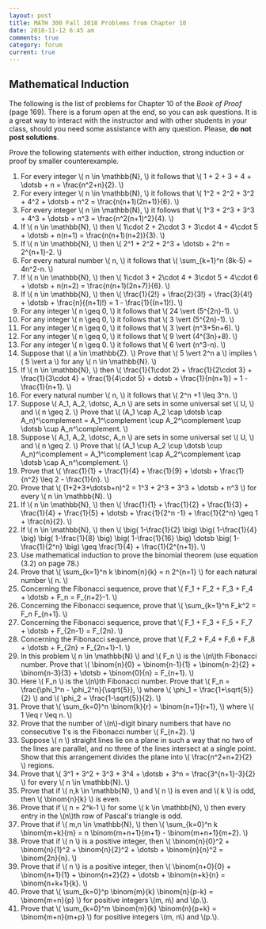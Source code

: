 ```yaml
---
layout: post
title: MATH 300 Fall 2018 Problems from Chapter 10
date: 2018-11-12 6:45 am
comments: true
category: forum
current: true
---
```


## Mathematical Induction

<div class="alert alert-info">
  The following is the list of problems for Chapter 10 of the <em>Book of Proof</em> (page 169).  There is a forum open
  at the end, so you can ask questions.  It is a great way to interact with the instructor and with other students in
  your class, should you need some assistance with any question. Please, <strong>do not post solutions</strong>.
</div>

Prove the following statements with either induction, strong induction or proof by smaller counterexample.

1. For every integer \\( n \in \mathbb{N}, \\) it follows that \\( 1 + 2 + 3 + 4 + \dotsb + n = \frac{n^2+n}{2}. \\)
2. For every integer \\( n \in \mathbb{N}, \\) it follows that \\( 1^2 + 2^2 + 3^2 + 4^2 + \dotsb + n^2 =
   \frac{n(n+1)(2n+1)}{6}. \\)
3. For every integer \\( n \in \mathbb{N}, \\) it follows that \\( 1^3 + 2^3 + 3^3 + 4^3 + \dotsb + n^3 =
   \frac{n^2(n+1)^2}{4}. \\)
4. If \\( n \in \mathbb{N}, \\) then \\( 1\cdot 2 + 2\cdot 3 + 3\cdot 4 + 4\cdot 5 + \dotsb + n(n+1) =
   \frac{n(n+1)(n+2)}{3}. \\)
5. If \\( n \in \mathbb{N}, \\) then \\( 2^1 + 2^2 + 2^3 + \dotsb + 2^n = 2^{n+1}-2. \\)
6. For every natural number \\( n, \\) it follows that \\( \sum_{k=1}^n (8k-5) = 4n^2-n. \\)
7. If \\( n \in \mathbb{N}, \\) then \\( 1\cdot 3 + 2\cdot 4 + 3\cdot 5 + 4\cdot 6 + \dotsb + n(n+2) =
   \frac{n(n+1)(2n+7)}{6}. \\)
8. If \\( n \in \mathbb{N}, \\) then \\( \frac{1}{2!} + \frac{2}{3!} + \frac{3}{4!} + \dotsb + \frac{n}{(n+1)!} = 1 -
   \frac{1}{(n+1)!}. \\)
9. For any integer \\( n \geq 0, \\) it follows that \\( 24 \vert (5^{2n}-1). \\)
10. For any integer \\( n \geq 0, \\) it follows that \\( 3 \vert (5^{2n}-1). \\)
11. For any integer \\( n \geq 0, \\) it follows that \\( 3 \vert (n^3+5n+6). \\)
12. For any integer \\( n \geq 0, \\) it follows that \\( 9 \vert (4^{3n}+8). \\)
13. For any integer \\( n \geq 0. \\) it follows that \\( 6 \vert (n^3-n). \\)
14. Suppose that \\( a \in \mathbb{Z}.  \\) Prove that \\( 5 \vert 2^n a \\) implies \\( 5 \vert a \\) for any \\( n \in
    \mathbb{N}. \\)
15. If \\( n \in \mathbb{N}, \\) then \\( \frac{1}{1\cdot 2} + \frac{1}{2\cdot 3} + \frac{1}{3\cdot 4} + \frac{1}{4\cdot
    5} + dotsb + \frac{1}{n(n+1)} = 1 - \frac{1}{n+1}. \\)
16. For every natural number \\( n, \\) it follows that \\( 2^n +1 \leq 3^n. \\)
17. Suppose \\( A_1, A_2, \dotsc, A_n \\) are sets in some universal set \\( U, \\) and \\( n \geq 2. \\)  Prove that \\(
    (A_1 \cap A_2 \cap \dotsb \cap A_n)^\complement = A_1^\complement \cup A_2^\complement \cup \dotsb \cup
    A_n^\complement. \\)
18. Suppose \\( A_1, A_2, \dotsc, A_n \\) are sets in some universal set \\( U, \\) and \\( n \geq 2. \\)  Prove that \\(
    (A_1 \cup A_2 \cup \dotsb \cup A_n)^\complement = A_1^\complement \cap A_2^\complement \cap \dotsb \cap
    A_n^\complement. \\)
19. Prove that \\( \frac{1}{1} + \frac{1}{4} + \frac{1}{9} + \dotsb + \frac{1}{n^2} \leq 2 - \frac{1}{n}. \\)
20. Prove that \\( (1+2+3+\dotsb+n)^2 = 1^3 + 2^3 + 3^3 + \dotsb + n^3 \\) for every \\( n \in \mathbb{N}. \\)
21. If \\( n \in \mathbb{N}, \\) then \\( \frac{1}{1} + \frac{1}{2} + \frac{1}{3} + \frac{1}{4} + \frac{1}{5} + \dotsb +
    \frac{1}{2^n -1} + \frac{1}{2^n} \geq 1 + \frac{n}{2}. \\)
22. If \\( n \in \mathbb{N}, \\) then \\( \big( 1-\frac{1}{2} \big) \big( 1-\frac{1}{4} \big) \big( 1-\frac{1}{8} \big)
    \big( 1-\frac{1}{16} \big) \dotsb \big( 1-\frac{1}{2^n} \big) \geq \frac{1}{4} + \frac{1}{2^{n+1}}. \\)
23. Use mathematical induction to prove the binomial theorem (use equation (3.2) on page 78.)
24. Prove that \\( \sum_{k=1}^n k \binom{n}{k} = n 2^{n=1} \\) for each natural number \\( n. \\)
25. Concerning the Fibonacci sequence, prove that \\( F_1 + F_2 + F_3 + F_4 + \dotsb + F_n = F_{n+2}-1. \\)
26. Concerning the Fibonacci sequence, prove that \\( \sum_{k=1}^n F_k^2 = F_n F_{n+1}. \\)
27. Concerning the Fibonacci sequence, prove that \\( F_1 + F_3 + F_5 + F_7 + \dotsb + F_{2n-1} = F_{2n}. \\)
28. Concerning the Fibonacci sequence, prove that \\( F_2 + F_4 + F_6 + F_8 + \dotsb + F_{2n} = F_{2n+1}-1. \\)
29. In this problem \\( n \in \mathbb{N} \\) and \\( F_n \\) is the \\(n\\)th Fibonacci number.  Prove that \\(
    \binom{n}{0} + \binom{n-1}{1} + \binom{n-2}{2} + \binom{n-3}{3} + \dotsb + \binom{0}{n} =
    F_{n+1}. \\)
30. Here \\( F_n \\) is the \\(n\\)th Fibonacci number.  Prove that \\( F_n = \frac{\phi_1^n - \phi_2^n}{\sqrt{5}}, \\)
    where \\( \phi_1 = \frac{1+\sqrt{5}}{2} \\) and \\( \phi_2 = \frac{1-\sqrt{5}}{2}. \\)
31. Prove that \\( \sum_{k=0}^n \binom{k}{r} = \binom{n+1}{r+1}, \\) where \\( 1 \leq r \leq n. \\)
32. Prove that the number of \\(n\\)-digit binary numbers that have no consecutive 1's is the Fibonacci number \\(
    F_{n+2}. \\)
33. Suppose \\( n \\) straight lines lie on a plane in such a way that no two of the lines are parallel, and no three of
    the lines intersect at a single point.  Show that this arrangement divides the plane into \\( \frac{n^2+n+2}{2} \\)
    regions.
34. Prove that \\( 3^1 + 3^2 + 3^3 + 3^4 + \dotsb + 3^n = \frac{3^{n+1}-3}{2} \\) for every \\( n \in \mathbb{N}. \\)
35. Prove that if \\( n,k \in \mathbb{N}, \\) and \\( n \\) is even and \\( k \\) is odd, then \\( \binom{n}{k} \\) is even.
36. Prove that if \\( n = 2^k-1 \\) for some \\( k \in \mathbb{N}, \\) then every entry in the \\(n\\)th row of Pascal's
    triangle is odd. 
37. Prove that if \\( m,n \in \mathbb{N}, \\) then \\( \sum_{k=0}^n k \binom{m+k}{m} = n \binom{m+n+1}{m+1} -
    \binom{m+n+1}{m+2}. \\)
38. Prove that if \\( n \\) is a positive integer, then \\( \binom{n}{0}^2 + \binom{n}{1}^2 + \binom{n}{2}^2 + \dotsb +
    \binom{n}{n}^2 = \binom{2n}{n}. \\)
39. Prove that if \\( n \\) is a positive integer, then \\( \binom{n+0}{0} + \binom{n+1}{1} + \binom{n+2}{2} + \dotsb +
    \binom{n+k}{n} = \binom{n+k+1}{k}. \\)
40. Prove that \\( \sum_{k=0}^p \binom{m}{k} \binom{n}{p-k} = \binom{m+n}{p} \\) for positive integers \\(m, n\\) and
    \\(p.\\).
41. Prove that \\( \sum_{k=0}^m \binom{m}{k} \binom{n}{p+k} = \binom{m+n}{m+p} \\) for positive integers \\(m, n\\) and
    \\(p.\\).


